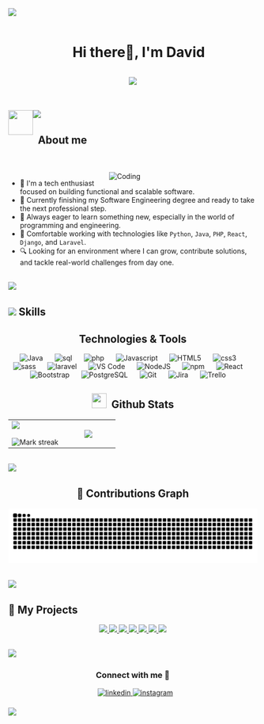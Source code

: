 <img src="https://user-images.githubusercontent.com/73097560/115834477-dbab4500-a447-11eb-908a-139a6edaec5c.gif">


<div id="user-content-toc">
  <ul align="Center">
    <summary><h1 style="display: inline-block">Hi there👋, I'm David </h1></summary>
  </ul>

   <p align= "center">
        <a href="https://github.com/DenverCoder1/readme-typing-svg"><img src="https://readme-typing-svg.herokuapp.com?&font=IBM+Plex+Sans&color=abcdef&size=20&lines=Welcome+to+my+GitHub+Profile!;I'm+a+studyin+Software+Engineering"/></a>
    </p>
</div>
<br><br>
<img src="https://user-images.githubusercontent.com/73097560/115834477-dbab4500-a447-11eb-908a-139a6edaec5c.gif">

<!--About Me-->


<img align="left" src = "https://user-images.githubusercontent.com/63050133/156777293-72a6e681-2582-4a9d-ad92-09d1181d47c7.gif" width = 50px height=50px>
<h2 align="left" font-weight="bold">&nbsp;&nbsp;About me</h2>  
<br><br>


<img align="right" alt="Coding" width="300" src="https://i.pinimg.com/originals/81/17/8b/81178b47a8598f0c81c4799f2cdd4057.gif">

- 🧠 I'm a tech enthusiast focused on building functional and scalable software.
- 📘 Currently finishing my Software Engineering degree and ready to take the next professional step.
- 🌱 Always eager to learn something new, especially in the world of programming and engineering.
- 🧩 Comfortable working with technologies like `Python`, `Java`, `PHP`, `React`, `Django`, and `Laravel`.
- 🔍 Looking for an environment where I can grow, contribute solutions, and tackle real-world challenges from day one.



</br>
<img src="https://user-images.githubusercontent.com/73097560/115834477-dbab4500-a447-11eb-908a-139a6edaec5c.gif">


## <img src="https://media2.giphy.com/media/QssGEmpkyEOhBCb7e1/giphy.gif?cid=ecf05e47a0n3gi1bfqntqmob8g9aid1oyj2wr3ds3mg700bl&rid=giphy.gif" width ="25"><b> Skills</b>

<div align="center" width="100">
    <h2 font-weight="bold">Technologies & Tools</h2>
        <img
            src="https://cdn.jsdelivr.net/gh/devicons/devicon@latest/icons/java/java-original-wordmark.svg"
            width="60px"
            alt="Java">
            &nbsp;&nbsp;&nbsp;&nbsp;
        <img
            src="https://cdn.iconscout.com/icon/free/png-256/mysql-3521596-2945040.png"
            width="50px"
            alt="sql">
            &nbsp;&nbsp;&nbsp;&nbsp;
        <img
            src="https://cdn.iconscout.com/icon/free/png-256/php-2752101-2284918.png"
            width="50px"
            alt="php">
            &nbsp;&nbsp;&nbsp;&nbsp;
        <img
            src="https://cdn.jsdelivr.net/gh/devicons/devicon@latest/icons/javascript/javascript-original.svg"
            width="50px"
            alt="Javascript">
            &nbsp;&nbsp;&nbsp;&nbsp;
        <img
            src="https://cdn.jsdelivr.net/gh/devicons/devicon@latest/icons/html5/html5-original-wordmark.svg"
            width="60px"
            alt="HTML5">
            &nbsp;&nbsp;&nbsp;&nbsp;
        <img
            src="https://cdn.jsdelivr.net/gh/devicons/devicon@latest/icons/css3/css3-original-wordmark.svg"
            width="60px"
            alt="css3">
            &nbsp;&nbsp;&nbsp;&nbsp;
        <img
            src="https://cdn.jsdelivr.net/gh/devicons/devicon@latest/icons/sass/sass-original.svg"
            width="60px"
            alt="sass">
            &nbsp;&nbsp;&nbsp;&nbsp;
        <img
            src="https://cdn.iconscout.com/icon/free/png-256/laravel-3-1175147.png"
            width="60px"
            alt="laravel">
            &nbsp;&nbsp;&nbsp;&nbsp;
        <img
            src="https://cdn.jsdelivr.net/gh/devicons/devicon@latest/icons/vscode/vscode-original-wordmark.svg"
            width="60px"
            alt="VS Code">
            &nbsp;&nbsp;&nbsp;&nbsp;
        <img
            src="https://cdn.jsdelivr.net/gh/devicons/devicon@latest/icons/nodejs/nodejs-original-wordmark.svg"
            width="60px"
            alt="NodeJS">
            &nbsp;&nbsp;&nbsp;&nbsp;
        <img
            src="https://cdn.jsdelivr.net/gh/devicons/devicon@latest/icons/npm/npm-original-wordmark.svg"
            width="60px"
            alt="npm">
            &nbsp;&nbsp;&nbsp;&nbsp;
        <img
            src="https://cdn.jsdelivr.net/gh/devicons/devicon@latest/icons/react/react-original-wordmark.svg"
            width="60px"
            alt="React">
            &nbsp;&nbsp;&nbsp;&nbsp;
        <img
            src="https://cdn.jsdelivr.net/gh/devicons/devicon@latest/icons/bootstrap/bootstrap-plain-wordmark.svg"
            width="60px"
            alt="Bootstrap">
            &nbsp;&nbsp;&nbsp;&nbsp;
        <img
            src="https://cdn.jsdelivr.net/gh/devicons/devicon@latest/icons/postgresql/postgresql-original-wordmark.svg"
            width="60px"
            alt="PostgreSQL">
            &nbsp;&nbsp;&nbsp;&nbsp;
        <img
            src="https://cdn.jsdelivr.net/gh/devicons/devicon@latest/icons/github/github-original-wordmark.svg"
            width="60px"
            alt="Git">
            &nbsp;&nbsp;&nbsp;&nbsp;
        <img
            src="https://cdn.jsdelivr.net/gh/devicons/devicon@latest/icons/jira/jira-original-wordmark.svg"
            width="60px"
            alt="Jira">
            &nbsp;&nbsp;&nbsp;&nbsp;
        <img
            src="https://cdn.jsdelivr.net/gh/devicons/devicon@latest/icons/trello/trello-plain-wordmark.svg"
            width="60px"
            alt="Trello">
            &nbsp;&nbsp;&nbsp;&nbsp;
</div>

  <p align="left">
  <!--- stats (start) -->
  <h2 align="center" font-weight="bold"> <img src="https://media.giphy.com/media/iY8CRBdQXODJSCERIr/giphy.gif" width="30" height="30" style="margin-right: 10px;">Github Stats</h2>
  <table align="center">
    <tr border="none">
     <td width="50%" align="center">
       <img  align="left"  src="https://github-readme-stats.vercel.app/api?username=ArDavid14&theme=dark&show_icons=true&count_private=true" />
       <br></br>
       <img  title="🔥 Get streak stats for your profile at git.io/streak-stats" alt="Mark streak" src="https://github-readme-streak-stats.herokuapp.com/?user=ArDavid14&theme=dark&hide_border=false" /> 
     </td>


   <td width="50%" align="center">

   <img  align="center"  src="https://github-readme-stats.anuraghazra1.vercel.app/api/top-langs/?username=ArDavid14&theme=dark&hide_border=false&no-bg=true&no-frame=true&langs_count=7"/>

   </td>
   </tr>
  </table>
</div>


</br>
<img src="https://user-images.githubusercontent.com/73097560/115834477-dbab4500-a447-11eb-908a-139a6edaec5c.gif">


<h2 align="center">🐍 Contributions Graph</h2>
	
<p align="center">
  <img src="https://github.com/ArDavid14/ArDavid14/blob/output/github-contribution-grid-snake.svg" alt="Snake animation" />
</p>

<!--- stats (end) -->
<br/>
<img src="https://user-images.githubusercontent.com/73097560/115834477-dbab4500-a447-11eb-908a-139a6edaec5c.gif">


<!-- Proyectos destacados -->
## 🚀 My Projects

<p align="center">
  <a href="https://github.com/Santiagocsie/Gestion_productos">
    <img src="https://github-readme-stats.vercel.app/api/pin/?username=Santiagocsie&repo=Gestion_productos&theme=tokyonight" />
  </a>
  <a href="https://github.com/Santiagocsie/React-CRUD">
    <img src="https://github-readme-stats.vercel.app/api/pin/?username=Santiagocsie&repo=React-CRUD&theme=tokyonight" />
  </a>
  <a href="https://github.com/Santiagocsie/Lavarel_Crud">
    <img src="https://github-readme-stats.vercel.app/api/pin/?username=Santiagocsie&repo=Lavarel_Crud&theme=tokyonight" />
  </a>
  <a href="https://github.com/Santiagocsie/Ecomapeobotanico">
    <img src="https://github-readme-stats.vercel.app/api/pin/?username=Santiagocsie&repo=Ecomapeobotanico&theme=tokyonight" />
  </a>
  <a href="https://github.com/Santiagocsie/Nutridatagram">
    <img src="https://github-readme-stats.vercel.app/api/pin/?username=Santiagocsie&repo=Nutridatagram&theme=tokyonight" />
  </a>
  <a href="https://github.com/ArDavid14/SisDistribuidos">
    <img src="https://github-readme-stats.vercel.app/api/pin/?username=ArDavid14&repo=SisDistribuidos&theme=tokyonight" />
  </a>
  <a href="https://github.com/Santiagocsie/Taller-program">
    <img src="https://github-readme-stats.vercel.app/api/pin/?username=Santiagocsie&repo=Taller-program&theme=tokyonight" />
  </a>
</p>

<!--horizontal divider(gradiant)-->
<br/>
<img src="https://user-images.githubusercontent.com/73097560/115834477-dbab4500-a447-11eb-908a-139a6edaec5c.gif">

<h3 align="center"> Connect with me 🤝 </h3>

<p align="center">

<div align="center"  class="icons-social" style="margin-left: 10px;">
        <a href="www.linkedin.com/in/arvid14/" target="_blank">
            <img src=https://img.shields.io/badge/linkedin-%2300acee.svg?color=405DE6&style=for-the-badge&logo=linkedin&logoColor=white alt=linkedin style="margin-bottom: 5px;" />
        </a>
        <a href="https://www.instagram.com/davidcubi14/" target="_blank">
            <img src=https://img.shields.io/badge/instagram-%ff5851db.svg?color=C13584&style=for-the-badge&logo=instagram&logoColor=white alt=instagram style="margin-bottom: 5px;" />
        </a>
</div>

<br>
	<!--horizontal divider(gradiant)-->
<img src="https://user-images.githubusercontent.com/73097560/115834477-dbab4500-a447-11eb-908a-139a6edaec5c.gif">


